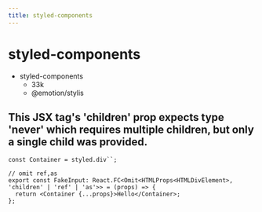 ```yaml
---
title: styled-components
---
```


# styled-components

- styled-components
  - 33k
  - @emotion/stylis

## This JSX tag's 'children' prop expects type 'never' which requires multiple children, but only a single child was provided.

```tsx
const Container = styled.div``;

// omit ref,as
export const FakeInput: React.FC<Omit<HTMLProps<HTMLDivElement>, 'children' | 'ref' | 'as'>> = (props) => {
  return <Container {...props}>Hello</Container>;
};
```
